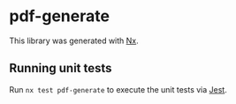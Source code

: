 # pdf-generate

This library was generated with [Nx](https://nx.dev).

## Running unit tests

Run `nx test pdf-generate` to execute the unit tests via [Jest](https://jestjs.io).
